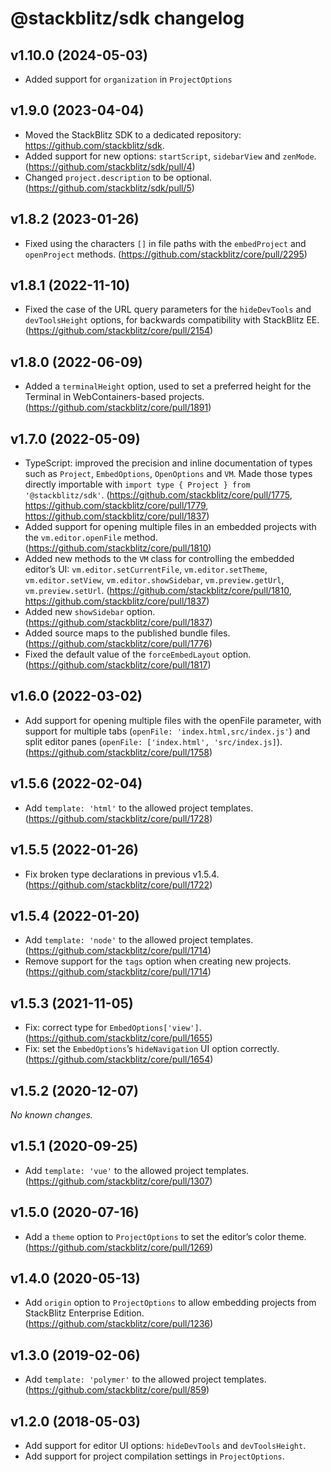 # @stackblitz/sdk changelog

## v1.10.0 (2024-05-03)

- Added support for `organization` in `ProjectOptions`

## v1.9.0 (2023-04-04)

- Moved the StackBlitz SDK to a dedicated repository: https://github.com/stackblitz/sdk.
- Added support for new options: `startScript`, `sidebarView` and `zenMode`. (https://github.com/stackblitz/sdk/pull/4)
- Changed `project.description` to be optional. (https://github.com/stackblitz/sdk/pull/5)

## v1.8.2 (2023-01-26)

- Fixed using the characters `[]` in file paths with the `embedProject` and `openProject` methods. (https://github.com/stackblitz/core/pull/2295)

## v1.8.1 (2022-11-10)

- Fixed the case of the URL query parameters for the `hideDevTools` and `devToolsHeight` options, for backwards compatibility with StackBlitz EE. (https://github.com/stackblitz/core/pull/2154)

## v1.8.0 (2022-06-09)

- Added a `terminalHeight` option, used to set a preferred height for the Terminal in WebContainers-based projects. (https://github.com/stackblitz/core/pull/1891)

## v1.7.0 (2022-05-09)

- TypeScript: improved the precision and inline documentation of types such as `Project`, `EmbedOptions`, `OpenOptions` and `VM`. Made those types directly importable with `import type { Project } from '@stackblitz/sdk'`. (https://github.com/stackblitz/core/pull/1775, https://github.com/stackblitz/core/pull/1779, https://github.com/stackblitz/core/pull/1837)
- Added support for opening multiple files in an embedded projects with the `vm.editor.openFile` method. (https://github.com/stackblitz/core/pull/1810)
- Added new methods to the `VM` class for controlling the embedded editor’s UI: `vm.editor.setCurrentFile`, `vm.editor.setTheme`, `vm.editor.setView`, `vm.editor.showSidebar`, `vm.preview.getUrl`, `vm.preview.setUrl`. (https://github.com/stackblitz/core/pull/1810, https://github.com/stackblitz/core/pull/1837)
- Added new `showSidebar` option. (https://github.com/stackblitz/core/pull/1837)
- Added source maps to the published bundle files. (https://github.com/stackblitz/core/pull/1776)
- Fixed the default value of the `forceEmbedLayout` option. (https://github.com/stackblitz/core/pull/1817)

## v1.6.0 (2022-03-02)

- Add support for opening multiple files with the openFile parameter, with support for multiple tabs (`openFile: 'index.html,src/index.js'`) and split editor panes (`openFile: ['index.html', 'src/index.js]`). (https://github.com/stackblitz/core/pull/1758)

## v1.5.6 (2022-02-04)

- Add `template: 'html'` to the allowed project templates. (https://github.com/stackblitz/core/pull/1728)

## v1.5.5 (2022-01-26)

- Fix broken type declarations in previous v1.5.4. (https://github.com/stackblitz/core/pull/1722)

## v1.5.4 (2022-01-20)

- Add `template: 'node'` to the allowed project templates. (https://github.com/stackblitz/core/pull/1714)
- Remove support for the `tags` option when creating new projects. (https://github.com/stackblitz/core/pull/1714)

## v1.5.3 (2021-11-05)

- Fix: correct type for `EmbedOptions['view']`. (https://github.com/stackblitz/core/pull/1655)
- Fix: set the `EmbedOptions`’s `hideNavigation` UI option correctly. (https://github.com/stackblitz/core/pull/1654)

## v1.5.2 (2020-12-07)

_No known changes._

## v1.5.1 (2020-09-25)

- Add `template: 'vue'` to the allowed project templates. (https://github.com/stackblitz/core/pull/1307)

## v1.5.0 (2020-07-16)

- Add a `theme` option to `ProjectOptions` to set the editor’s color theme. (https://github.com/stackblitz/core/pull/1269)

## v1.4.0 (2020-05-13)

- Add `origin` option to `ProjectOptions` to allow embedding projects from StackBlitz Enterprise Edition. (https://github.com/stackblitz/core/pull/1236)

## v1.3.0 (2019-02-06)

- Add `template: 'polymer'` to the allowed project templates. (https://github.com/stackblitz/core/pull/859)

## v1.2.0 (2018-05-03)

- Add support for editor UI options: `hideDevTools` and `devToolsHeight`.
- Add support for project compilation settings in `ProjectOptions`.
